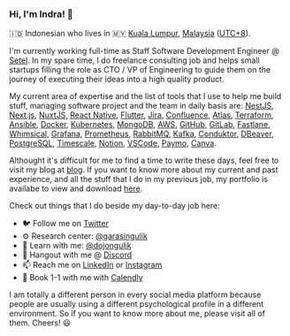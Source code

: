### Hi, I'm Indra! 👋

🇮🇩 Indonesian who lives in 🇲🇾 [Kuala Lumpur](https://www.dbkl.gov.my), [Malaysia](https://www.malaysia.gov.my) ([UTC+8](https://www.timeanddate.com/worldclock/malaysia/kuala-lumpur)).

I'm currently working full-time as Staff Software Development Engineer @ [Setel](http://setel.com/). In my spare time, I do freelance consulting job and helps small startups filling the role as CTO / VP of Engineering to guide them on the journey of executing their ideas into a high quality product.

My current area of expertise and the list of tools that I use to help me build stuff, managing software project and the team in daily basis are: [NestJS](https://nestjs.com/), [Next.js](https://nextjs.org/), [NuxtJS](https://nuxtjs.org/), [React Native](https://reactnative.dev/), [Flutter](https://flutter.dev/), [Jira](https://www.atlassian.com/software/jira), [Confluence](https://www.atlassian.com/software/confluence), [Atlas](https://www.atlassian.com/software/atlas), [Terraform](https://www.terraform.io/), [Ansible](https://www.ansible.com/), [Docker](https://www.docker.com/), [Kubernetes](https://kubernetes.io/), [MongoDB](https://www.mongodb.com/), [AWS](https://aws.amazon.com/), [GitHub](https://github.com/), [GitLab](https://about.gitlab.com/), [Fastlane](https://fastlane.tools/), [Whimsical](https://whimsical.com/), [Grafana](https://grafana.com/), [Prometheus](https://prometheus.io/), [RabbitMQ](https://www.rabbitmq.com/), [Kafka](https://kafka.apache.org/), [Conduktor](https://www.conduktor.io/), [DBeaver](https://dbeaver.io/), [PostgreSQL](https://www.postgresql.org/), [Timescale](https://www.timescale.com/), [Notion](https://www.notion.so/), [VSCode](https://code.visualstudio.com/), [Paymo](https://www.paymoapp.com/), [Canva](https://www.canva.com/).

Althought it's difficult for me to find a time to write these days, feel free to visit my blog at [blog](https://blog.indragunawan.com). If you want to know more about my current and past experience, and all the stuff that I do in my previous job, my portfolio is availabe to view and download [here](https://cv.indragunawan.com).

Check out things that I do beside my day-to-day job here:

- 🐦 Follow me on [Twitter](https://twitter.com/igunawandotcom)
- ⚙️ Research center: [@garasingulik](https://github.com/garasingulik)
- 🥋 Learn with me: [@dojongulik](https://github.com/dojongulik)
- 💬 Hangout with me @ [Discord](https://discord.gg/qt4Y2dhDfe)
- 📫 Reach me on [LinkedIn](https://www.linkedin.com/in/feedsbrain/) or [Instagram](https://instagram.com/indragunawandotcom)
- 📅 Book 1-1 with me with [Calendly](https://calendly.com/indragunawan/booking)

I am totally a different person in every social media platform because people are usually using a different psychological profile in a different environment. So if you want to know more about me, please visit all of them. Cheers! 😃
